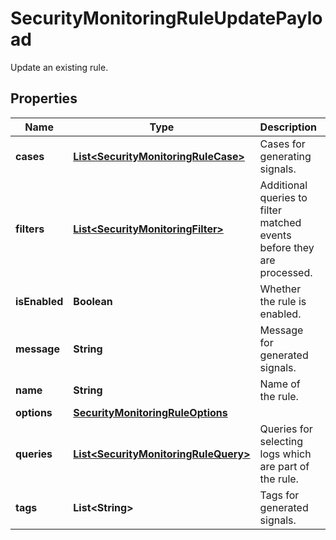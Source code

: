 

# SecurityMonitoringRuleUpdatePayload

Update an existing rule.
## Properties

Name | Type | Description | Notes
------------ | ------------- | ------------- | -------------
**cases** | [**List&lt;SecurityMonitoringRuleCase&gt;**](SecurityMonitoringRuleCase.md) | Cases for generating signals. |  [optional]
**filters** | [**List&lt;SecurityMonitoringFilter&gt;**](SecurityMonitoringFilter.md) | Additional queries to filter matched events before they are processed. |  [optional]
**isEnabled** | **Boolean** | Whether the rule is enabled. |  [optional]
**message** | **String** | Message for generated signals. |  [optional]
**name** | **String** | Name of the rule. |  [optional]
**options** | [**SecurityMonitoringRuleOptions**](SecurityMonitoringRuleOptions.md) |  |  [optional]
**queries** | [**List&lt;SecurityMonitoringRuleQuery&gt;**](SecurityMonitoringRuleQuery.md) | Queries for selecting logs which are part of the rule. |  [optional]
**tags** | **List&lt;String&gt;** | Tags for generated signals. |  [optional]




